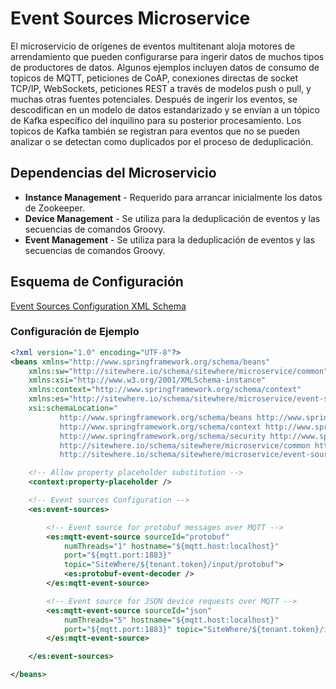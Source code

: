 # Event Sources Microservice

El microservicio de orígenes de eventos multitenant aloja motores de arrendamiento que
pueden configurarse para ingerir datos de muchos tipos de productores de datos. Algunos
ejemplos incluyen datos de consumo de topicos de MQTT, peticiones de CoAP, conexiones
directas de socket TCP/IP, WebSockets, peticiones REST a través de modelos push o pull,
y muchas otras fuentes potenciales. Después de ingerir los eventos, se descodifican en
un modelo de datos estandarizado y se envían a un tópico de Kafka específico del
inquilino para su posterior procesamiento. Los topicos de Kafka también se registran
para eventos que no se pueden analizar o se detectan como duplicados por el proceso de
deduplicación.

## Dependencias del Microservicio

- **Instance Management** - Requerido para arrancar inicialmente los datos de Zookeeper.
- **Device Management** - Se utiliza para la deduplicación de eventos y las secuencias de comandos Groovy.
- **Event Management** - Se utiliza para la deduplicación de eventos y las secuencias de comandos Groovy.

## Esquema de Configuración

[Event Sources Configuration XML Schema](http://sitewhere.io/schema/sitewhere/microservice/event-sources/current/event-sources.xsd)

### Configuración de Ejemplo

```xml
<?xml version="1.0" encoding="UTF-8"?>
<beans xmlns="http://www.springframework.org/schema/beans"
	xmlns:sw="http://sitewhere.io/schema/sitewhere/microservice/common"
	xmlns:xsi="http://www.w3.org/2001/XMLSchema-instance"
	xmlns:context="http://www.springframework.org/schema/context"
	xmlns:es="http://sitewhere.io/schema/sitewhere/microservice/event-sources"
	xsi:schemaLocation="
           http://www.springframework.org/schema/beans http://www.springframework.org/schema/beans/spring-beans-3.1.xsd
           http://www.springframework.org/schema/context http://www.springframework.org/schema/context/spring-context-3.1.xsd
           http://www.springframework.org/schema/security http://www.springframework.org/schema/security/spring-security-3.0.xsd
           http://sitewhere.io/schema/sitewhere/microservice/common http://sitewhere.io/schema/sitewhere/microservice/common/current/microservice-common.xsd
           http://sitewhere.io/schema/sitewhere/microservice/event-sources http://sitewhere.io/schema/sitewhere/microservice/event-sources/current/event-sources.xsd">

	<!-- Allow property placeholder substitution -->
	<context:property-placeholder />

	<!-- Event sources Configuration -->
	<es:event-sources>

		<!-- Event source for protobuf messages over MQTT -->
		<es:mqtt-event-source sourceId="protobuf"
			numThreads="1" hostname="${mqtt.host:localhost}"
			port="${mqtt.port:1883}"
			topic="SiteWhere/${tenant.token}/input/protobuf">
			<es:protobuf-event-decoder />
		</es:mqtt-event-source>

		<!-- Event source for JSON device requests over MQTT -->
		<es:mqtt-event-source sourceId="json"
			numThreads="5" hostname="${mqtt.host:localhost}"
			port="${mqtt.port:1883}" topic="SiteWhere/${tenant.token}/input/json">
		</es:mqtt-event-source>

	</es:event-sources>

</beans>
```
